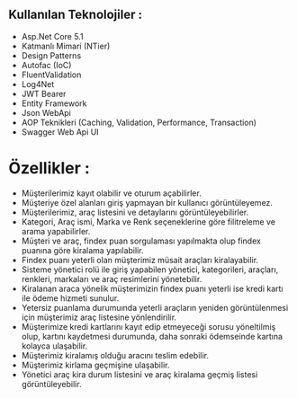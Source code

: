 ## Kullanılan Teknolojiler :

- Asp.Net Core 5.1
- Katmanlı Mimari (NTier)
- Design Patterns
- Autofac (IoC)
- FluentValidation
- Log4Net
- JWT Bearer
- Entity Framework
- Json WebApi
- AOP Teknikleri (Caching, Validation, Performance, Transaction)
- Swagger Web Api UI

# Özellikler :

- Müşterilerimiz kayıt olabilir ve oturum açabilirler.
- Müşteriye özel alanları giriş yapmayan bir kullanıcı görüntüleyemez.
- Müşterilerimiz, araç listesini ve detaylarını görüntüleyebilirler.
- Kategori, Araç ismi, Marka ve Renk seçeneklerine göre filitreleme ve arama yapabilirler.
- Müşteri ve araç, findex puan sorgulaması yapılmakta olup findex puanına göre kiralama yapılabilir.
- Findex puanı yeterli olan müşterimiz müsait araçları kiralayabilir.
- Sisteme yönetici rolü ile giriş yapabilen yönetici, kategorileri, araçları, renkleri, markaları ve araç resimlerini yönetebilir.
- Kiralanan araca yönelik müşterimizin findex puanı yeterli ise kredi kartı ile ödeme hizmeti sunulur.
- Yetersiz puanlama durumuında yeterli araçların yeniden görüntülenmesi için müşterimiz araç listesine yönlendirilir.
- Müşterimize kredi kartlarını kayıt edip etmeyeceği sorusu yöneltilmiş olup, kartını kaydetmesi durumunda, daha sonraki ödemseinde kartına kolayca ulaşabilir.
- Müşterimiz kiralamış olduğu aracını teslim edebilir.
- Müşterimiz kirlama geçmişine ulaşabilir.
- Yönetici araç kira durum listesini ve araç kiralama geçmiş listesi görüntüleyebilir.

